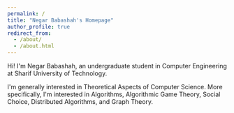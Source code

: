 ```yaml
---
permalink: /
title: "Negar Babashah's Homepage"
author_profile: true
redirect_from: 
  - /about/
  - /about.html
---
```


Hi! I'm Negar Babashah, an undergraduate student in Computer Engineering at Sharif University of Technology.

I'm generally interested in Theoretical Aspects of Computer Science. More specifically, I'm interested in Algorithms, Algorithmic Game Theory, Social Choice, Distributed Algorithms, and Graph Theory. 